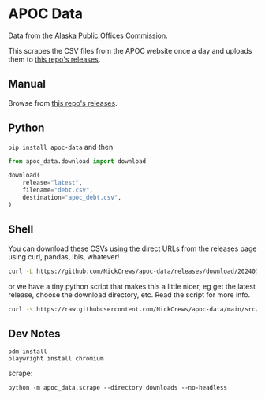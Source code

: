 # APOC Data

Data from the [Alaska Public Offices Commission](https://aws.state.ak.us/ApocReports/Campaign/).

This scrapes the CSV files from the APOC website once a day and uploads them to
[this repo's releases](https://github.com/NickCrews/apoc-data/releases).

## Manual

Browse from [this repo's releases](https://github.com/NickCrews/apoc-data/releases).

## Python

`pip install apoc-data` and then

```python
from apoc_data.download import download

download(
    release="latest",
    filename="debt.csv",
    destination="apoc_debt.csv",
)
```

## Shell

You can download these CSVs using the direct URLs from the releases page
using curl, pandas, ibis, whatever!

```bash
curl -L https://github.com/NickCrews/apoc-data/releases/download/20240716-025636/candidate_registration.csv > candidate_registration.csv
```

or we have a tiny python script that makes this a little nicer, eg get the latest
release, choose the download directory, etc. Read the script for more info.

```bash
curl -s https://raw.githubusercontent.com/NickCrews/apoc-data/main/src/apoc_data/download.py | python - --release latest
```

## Dev Notes

```shell
pdm install
playwright install chromium
```

scrape:

```shell
python -m apoc_data.scrape --directory downloads --no-headless
```